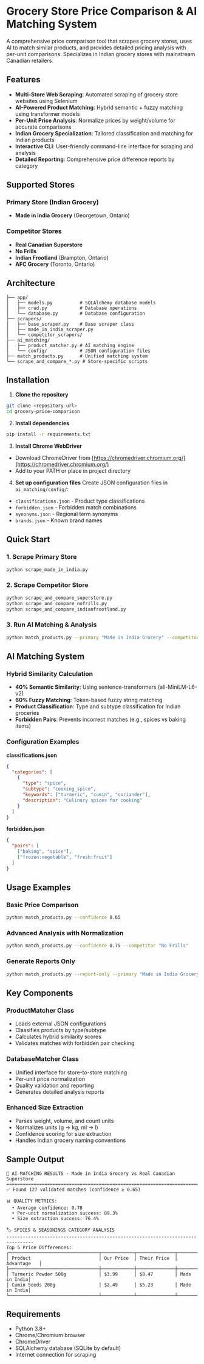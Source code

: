 # Grocery Store Price Comparison & AI Matching System

A comprehensive price comparison tool that scrapes grocery stores, uses AI to match similar products, and provides detailed pricing analysis with per-unit comparisons. Specializes in Indian grocery stores with mainstream Canadian retailers.

## Features

- **Multi-Store Web Scraping**: Automated scraping of grocery store websites using Selenium
- **AI-Powered Product Matching**: Hybrid semantic + fuzzy matching using transformer models
- **Per-Unit Price Analysis**: Normalize prices by weight/volume for accurate comparisons
- **Indian Grocery Specialization**: Tailored classification and matching for Indian products
- **Interactive CLI**: User-friendly command-line interface for scraping and analysis
- **Detailed Reporting**: Comprehensive price difference reports by category

## Supported Stores

### Primary Store (Indian Grocery)
- **Made in India Grocery** (Georgetown, Ontario)

### Competitor Stores  
- **Real Canadian Superstore**
- **No Frills**
- **Indian Frootland** (Brampton, Ontario)
- **AFC Grocery** (Toronto, Ontario)

## Architecture

```
├── app/
│   ├── models.py          # SQLAlchemy database models
│   ├── crud.py            # Database operations
│   └── database.py        # Database configuration
├── scrapers/
│   ├── base_scraper.py    # Base scraper class
│   ├── made_in_india_scraper.py
│   └── competitor_scrapers/
├── ai_matching/
│   ├── product_matcher.py # AI matching engine
│   └── config/            # JSON configuration files
├── match_products.py      # Unified matching system
└── scrape_and_compare_*.py # Store-specific scripts
```

## Installation

1. **Clone the repository**
```bash
git clone <repository-url>
cd grocery-price-comparison
```

2. **Install dependencies**
```bash
pip install -r requirements.txt
```

3. **Install Chrome WebDriver**
- Download ChromeDriver from [https://chromedriver.chromium.org/](https://chromedriver.chromium.org/)
- Add to your PATH or place in project directory

4. **Set up configuration files**
Create JSON configuration files in `ai_matching/config/`:
- `classifications.json` - Product type classifications
- `forbidden.json` - Forbidden match combinations  
- `synonyms.json` - Regional term synonyms
- `brands.json` - Known brand names

## Quick Start

### 1. Scrape Primary Store
```bash
python scrape_made_in_india.py
```

### 2. Scrape Competitor Store
```bash
python scrape_and_compare_superstore.py
python scrape_and_compare_nofrills.py
python scrape_and_compare_indianfrootland.py
```

### 3. Run AI Matching & Analysis
```bash
python match_products.py --primary "Made in India Grocery" --competitor "Real Canadian Superstore"
```

## AI Matching System

### Hybrid Similarity Calculation
- **40% Semantic Similarity**: Using sentence-transformers (all-MiniLM-L6-v2)
- **60% Fuzzy Matching**: Token-based fuzzy string matching
- **Product Classification**: Type and subtype classification for Indian groceries
- **Forbidden Pairs**: Prevents incorrect matches (e.g., spices vs baking items)

### Configuration Examples

**classifications.json**
```json
{
  "categories": [
    {
      "type": "spice",
      "subtype": "cooking_spice", 
      "keywords": ["turmeric", "cumin", "coriander"],
      "description": "Culinary spices for cooking"
    }
  ]
}
```

**forbidden.json**
```json
{
  "pairs": [
    ["baking", "spice"],
    ["frozen:vegetable", "fresh:fruit"]
  ]
}
```

## Usage Examples

### Basic Price Comparison
```bash
python match_products.py --confidence 0.65
```

### Advanced Analysis with Normalization  
```bash
python match_products.py --confidence 0.75 --competitor "No Frills"
```

### Generate Reports Only
```bash
python match_products.py --report-only --primary "Made in India Grocery"
```

## Key Components

### ProductMatcher Class
- Loads external JSON configurations
- Classifies products by type/subtype
- Calculates hybrid similarity scores
- Validates matches with forbidden pair checking

### DatabaseMatcher Class  
- Unified interface for store-to-store matching
- Per-unit price normalization
- Quality validation and reporting
- Generates detailed analysis reports

### Enhanced Size Extraction
- Parses weight, volume, and count units
- Normalizes units (g → kg, ml → l)
- Confidence scoring for size extraction
- Handles Indian grocery naming conventions

## Sample Output

```
🎯 AI MATCHING RESULTS - Made in India Grocery vs Real Canadian Superstore
================================================================================
✅ Found 127 validated matches (confidence ≥ 0.65)

📊 QUALITY METRICS:
  • Average confidence: 0.78
  • Per-unit normalization success: 89.3%
  • Size extraction success: 76.4%

🏷️ SPICES & SEASONINGS CATEGORY ANALYSIS
--------------------------------------------------------------------------------
Top 5 Price Differences:
┌─────────────────────────────────┬────────────┬──────────────┬─────────────┐
│ Product                         │ Our Price  │ Their Price  │ Advantage   │
├─────────────────────────────────┼────────────┼──────────────┼─────────────┤
│ Turmeric Powder 500g            │ $3.99      │ $8.47        │ Made in India│
│ Cumin Seeds 200g                │ $2.49      │ $5.23        │ Made in India│ 
└─────────────────────────────────┴────────────┴──────────────┴─────────────┘
```


## Requirements

- Python 3.8+
- Chrome/Chromium browser
- ChromeDriver
- SQLAlchemy database (SQLite by default)
- Internet connection for scraping
